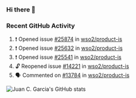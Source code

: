 ### Hi there 👋

<!--
**jcgarciaa/jcgarciaa** is a ✨ _special_ ✨ repository because its `README.md` (this file) appears on your GitHub profile.

Here are some ideas to get you started:

- 🔭 I’m currently working on ...
- 🌱 I’m currently learning ...
- 👯 I’m looking to collaborate on ...
- 🤔 I’m looking for help with ...
- 💬 Ask me about ...
- 📫 How to reach me: ...
- 😄 Pronouns: ...
- ⚡ Fun fact: ...
-->

### Recent GitHub Activity

<!--START_SECTION:activity-->
1. ❗ Opened issue [#25874](https://github.com/wso2/product-is/issues/25874) in [wso2/product-is](https://github.com/wso2/product-is)
2. ❗ Opened issue [#25632](https://github.com/wso2/product-is/issues/25632) in [wso2/product-is](https://github.com/wso2/product-is)
3. ❗ Opened issue [#25541](https://github.com/wso2/product-is/issues/25541) in [wso2/product-is](https://github.com/wso2/product-is)
4. 🔓 Reopened issue [#14221](https://github.com/wso2/product-is/issues/14221) in [wso2/product-is](https://github.com/wso2/product-is)
5. 🗣 Commented on [#13784](https://github.com/wso2/product-is/issues/13784#issuecomment-2901290263) in [wso2/product-is](https://github.com/wso2/product-is)
<!--END_SECTION:activity-->

![Juan C. Garcia's GitHub stats](https://github-readme-stats.vercel.app/api?username=jcgarciaa&count_private=true&show_icons=true&hide_border=true)